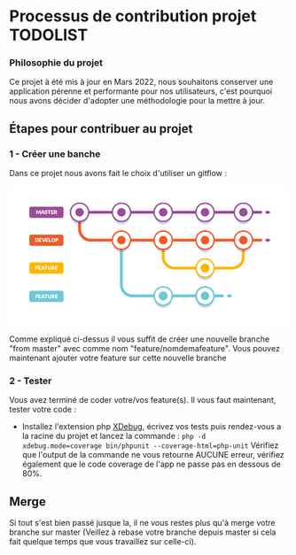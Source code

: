 # Processus de contribution projet TODOLIST

### Philosophie du projet

Ce projet à été mis à jour en Mars 2022, nous souhaitons conserver une application pérenne et performante pour nos utilisateurs, c'est pourquoi nous avons décider d'adopter une méthodologie pour la mettre à jour.

## Étapes pour contribuer au projet

### 1 - Créer une banche

Dans ce projet nous avons fait le choix d'utiliser un gitflow :

![git flow: Branch master, dev and feature](assets/gitflow-1.png)

Comme expliqué ci-dessus il vous suffit de créer une nouvelle branche "from master" avec comme nom "feature/nomdemafeature".
Vous pouvez maintenant ajouter votre feature sur cette nouvelle branche

### 2 - Tester

Vous avez terminé de coder votre/vos feature(s). Il vous faut maintenant, tester votre code :

- Installez l'extension php [XDebug](https://xdebug.org/docs/install), écrivez vos tests puis rendez-vous a la racine du projet et lancez la commande : `php -d xdebug.mode=coverage bin/phpunit --coverage-html=php-unit`
  Vérifiez que l'output de la commande ne vous retourne AUCUNE erreur, vérifiez également que le code coverage de l'app ne passe pas en dessous de 80%.

## Merge

Si tout s'est bien passé jusque la, il ne vous restes plus qu'à merge votre branche sur master (Veillez à rebase votre branche depuis master si cela fait quelque temps que vous travaillez sur celle-ci).
